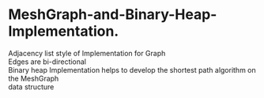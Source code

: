 # MeshGraph-and-Binary-Heap-Implementation.
Adjacency list style of Implementation for Graph <br />
Edges are bi-directional <br />
Binary heap Implementation helps to develop the shortest path algorithm on the MeshGraph <br />
data structure 
